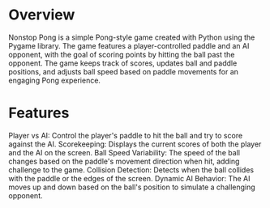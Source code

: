 # Overview
Nonstop Pong is a simple Pong-style game created with Python using the Pygame library. The game features a player-controlled paddle and an AI opponent, with the goal of scoring points by hitting the ball past the opponent. The game keeps track of scores, updates ball and paddle positions, and adjusts ball speed based on paddle movements for an engaging Pong experience.

# Features
Player vs AI: Control the player's paddle to hit the ball and try to score against the AI.
Scorekeeping: Displays the current scores of both the player and the AI on the screen.
Ball Speed Variability: The speed of the ball changes based on the paddle's movement direction when hit, adding challenge to the game.
Collision Detection: Detects when the ball collides with the paddle or the edges of the screen.
Dynamic AI Behavior: The AI moves up and down based on the ball's position to simulate a challenging opponent.

